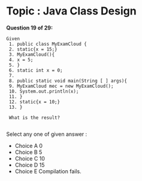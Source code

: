 Topic : Java Class Design
=========================
**Question 19 of 29:**
```
Given
 1. public class MyExamCloud {
 2. static{x = 15;}
 3. MyExamCloud(){
 4. x = 5;
 5. }
 6. static int x = 0;
 7.
 8. public static void main(String [ ] args){
 9. MyExamCloud mec = new MyExamCloud();
 10. System.out.println(x);
 11. }
 12. static{x = 10;}
 13. }
 
 What is the result?
  
```

Select any one of given answer :
- Choice A 0
- Choice B 5
- Choice C 10
- Choice D 15
- Choice E Compilation fails.

